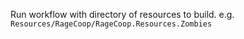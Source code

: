 Run workflow with directory of resources to build. e.g. `Resources/RageCoop/RageCoop.Resources.Zombies`
